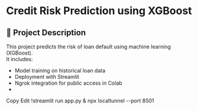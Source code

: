 # Credit Risk Prediction using XGBoost

## 📌 Project Description
This project predicts the risk of loan default using machine learning (XGBoost).  
It includes:
- Model training on historical loan data
- Deployment with Streamlit
- Ngrok integration for public access in Colab
- 
Copy
Edit
!streamlit run app.py & npx localtunnel --port 8501

